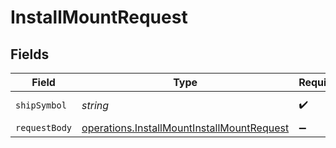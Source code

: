 # InstallMountRequest


## Fields

| Field                                                                                                    | Type                                                                                                     | Required                                                                                                 | Description                                                                                              |
| -------------------------------------------------------------------------------------------------------- | -------------------------------------------------------------------------------------------------------- | -------------------------------------------------------------------------------------------------------- | -------------------------------------------------------------------------------------------------------- |
| `shipSymbol`                                                                                             | *string*                                                                                                 | :heavy_check_mark:                                                                                       | The ship's symbol.                                                                                       |
| `requestBody`                                                                                            | [operations.InstallMountInstallMountRequest](../../models/operations/installmountinstallmountrequest.md) | :heavy_minus_sign:                                                                                       | N/A                                                                                                      |